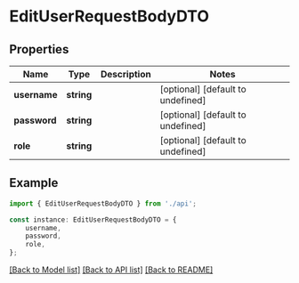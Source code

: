 # EditUserRequestBodyDTO


## Properties

Name | Type | Description | Notes
------------ | ------------- | ------------- | -------------
**username** | **string** |  | [optional] [default to undefined]
**password** | **string** |  | [optional] [default to undefined]
**role** | **string** |  | [optional] [default to undefined]

## Example

```typescript
import { EditUserRequestBodyDTO } from './api';

const instance: EditUserRequestBodyDTO = {
    username,
    password,
    role,
};
```

[[Back to Model list]](../README.md#documentation-for-models) [[Back to API list]](../README.md#documentation-for-api-endpoints) [[Back to README]](../README.md)
